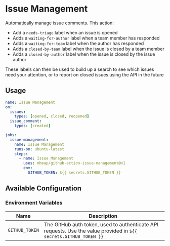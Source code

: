 # Issue Management

Automatically manage issue comments. This action:

- Add a `needs-triage` label when an issue is opened
- Adds a `waiting-for-author` label when a team member has responded
- Adds a `waiting-for-team` label when the author has responded
- Adds a `closed-by-team` label when the issue is closed by a team member
- Adds a `closed-by-author` label when the issue is closed by the issue author

These labels can then be used to build up a search to see which issues need your attention, or to report on closed issues using the API in the future

## Usage

```yaml
name: Issue Management
on:
  issues:
    types: [opened, closed, reopened]
  issue_comment:
    types: [created]

jobs:
  issue-management:
    name: Issue Management
    runs-on: ubuntu-latest
    steps:
      - name: Issue Management
        uses: mheap/github-action-issue-management@v1
        env:
          GITHUB_TOKEN: ${{ secrets.GITHUB_TOKEN }}
```

## Available Configuration

### Environment Variables

| Name           | Description                                                                                                       |
| -------------- | ----------------------------------------------------------------------------------------------------------------- |
| `GITHUB_TOKEN` | The GitHub auth token, used to authenticate API requests. Use the value provided in `${{ secrets.GITHUB_TOKEN }}` |
